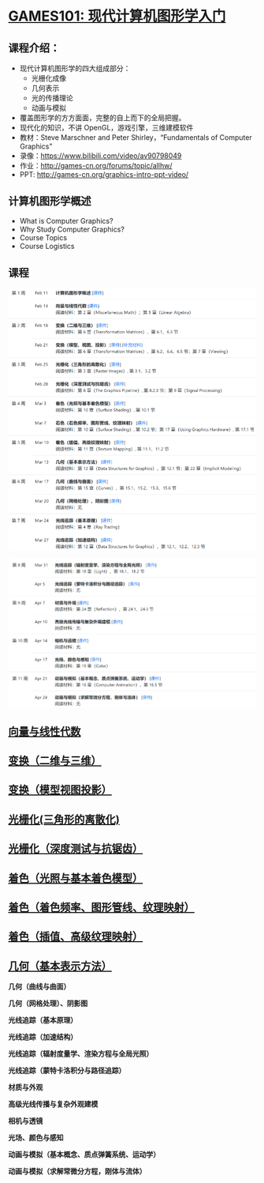 # [GAMES101: 现代计算机图形学入门](https://sites.cs.ucsb.edu/~lingqi/teaching/games101.html)

## 课程介绍：
* 现代计算机图形学的四大组成部分：
  * 光栅化成像
  * 几何表示
  * 光的传播理论
  * 动画与模拟
* 覆盖图形学的方方面面，完整的自上而下的全局把握。
* 现代化的知识，不讲 OpenGL，游戏引擎，三维建模软件
* 教材：Steve Marschner and Peter Shirley，“Fundamentals of Computer Graphics”
* 录像：https://www.bilibili.com/video/av90798049
* 作业：http://games-cn.org/forums/topic/allhw/
* PPT: http://games-cn.org/graphics-intro-ppt-video/

## 计算机图形学概述
  * What is Computer Graphics?
  * Why Study Computer Graphics?
  * Course Topics
  * Course Logistics
## 课程

![image-20210328235327130](Media/现代计算机图形学入门/image-20210328235327130.png)

![image-20210328235344192](Media/现代计算机图形学入门/image-20210328235344192.png)

## [向量与线性代数](./向量与线性代数.md)
## [变换（二维与三维）](./变换_二维与三维.md)
## [变换（模型视图投影）](./变换_模型_视图_投影.md)
## [光栅化(三角形的离散化)](./光栅化_三角形的离散化.md)

## [光栅化（深度测试与抗锯齿）](./光栅化_深度测试与抗锯齿.md)

## [着色（光照与基本着色模型）](./着色_光照与基本着色模型.md)

## [着色（着色频率、图形管线、纹理映射）](./着色_着色频率_图形管线_纹理映射.md)

## [着色（插值、高级纹理映射）](着色_插值_高级纹理映射.md)

## [几何（基本表示方法）](./几何_基本表示方法.md)

**几何（曲线与曲面）**

**几何（网格处理）、阴影图**

**光线追踪（基本原理）**

**光线追踪（加速结构）**

**光线追踪（辐射度量学、渲染方程与全局光照）**

**光线追踪（蒙特卡洛积分与路径追踪）**

**材质与外观**

**高级光线传播与复杂外观建模**

**相机与透镜**

**光场、颜色与感知**

**动画与模拟（基本概念、质点弹簧系统、运动学）**

**动画与模拟（求解常微分方程，刚体与流体）**